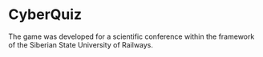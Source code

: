 # CyberQuiz

The game was developed for a scientific conference within the framework of the Siberian State University of Railways.
